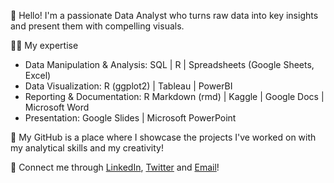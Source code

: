 👋 Hello! I'm a passionate Data Analyst who turns raw data into key insights and present them with compelling visuals.

👨‍💻 My expertise
* Data Manipulation & Analysis: SQL | R | Spreadsheets (Google Sheets, Excel)
* Data Visualization: R (ggplot2) | Tableau | PowerBI
* Reporting & Documentation: R Markdown (rmd) | Kaggle | Google Docs | Microsoft Word
* Presentation: Google Slides | Microsoft PowerPoint

🚀 My GitHub is a place where I showcase the projects I've worked on with my analytical skills and my creativity!

 💬 Connect me through [LinkedIn](https://www.linkedin.com/in/immanueldavid-r/), [Twitter](https://www.x.com/immanueldavid_r) and [Email](mailto:r.immanueldavidraj@gmail.com)!
